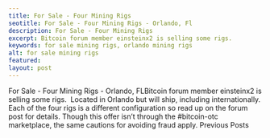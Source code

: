 ```yaml
---
title: For Sale - Four Mining Rigs
seotitle: For Sale - Four Mining Rigs - Orlando, Fl
description: For Sale - Four Mining Rigs
excerpt: Bitcoin forum member einsteinx2 is selling some rigs.
keywords: for sale mining rigs, orlando mining rigs
alt: for sale mining rigs
featured: 
layout: post
---
```

For Sale - Four Mining Rigs - Orlando, FLBitcoin forum member einsteinx2 is selling some rigs.  Located in Orlando but will ship, including internationally.
Each of the four rigs is a different configuration so read up on the forum post for details.
Though this offer isn’t through the #bitcoin-otc marketplace, the same cautions for avoiding fraud apply.
Previous Posts
